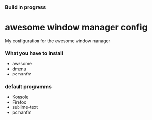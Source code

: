 ### Build in progress
# awesome window manager config
My configuration for the awesome window manager

### What you have to install
* awesome
* dmenu
* pcmanfm

### default programms
* Konsole
* Firefox
* sublime-text
* pcmanfm
